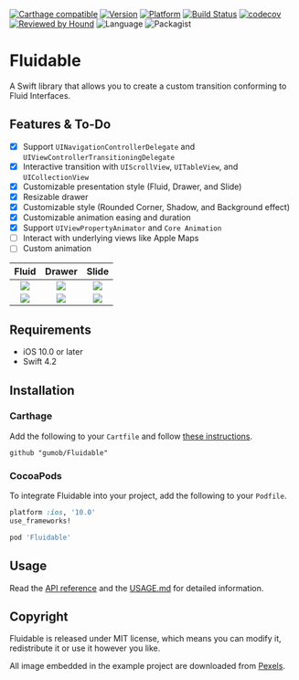 [![Carthage compatible](https://img.shields.io/badge/Carthage-compatible-4BC51D.svg)](https://github.com/gumob/Fluidable)
[![Version](http://img.shields.io/cocoapods/v/Fluidable.svg)](http://cocoadocs.org/docsets/Fluidable)
[![Platform](http://img.shields.io/cocoapods/p/Fluidable.svg)](http://cocoadocs.org/docsets/Fluidable)
[![Build Status](https://travis-ci.com/gumob/Fluidable.svg?branch=master)](https://travis-ci.com/gumob/Fluidable)
[![codecov](https://codecov.io/gh/gumob/Fluidable/branch/master/graph/badge.svg)](https://codecov.io/gh/gumob/Fluidable)
[![Reviewed by Hound](https://img.shields.io/badge/Reviewed_by-Hound-8E64B0.svg)](https://houndci.com)
![Language](https://img.shields.io/badge/Language-Swift%204.2-orange.svg)
![Packagist](https://img.shields.io/packagist/l/doctrine/orm.svg)

# Fluidable
A Swift library that allows you to create a custom transition conforming to Fluid Interfaces.

## Features & To-Do
- [x] Support `UINavigationControllerDelegate` and `UIViewControllerTransitioningDelegate`
- [x] Interactive transition with `UIScrollView`, `UITableView`, and `UICollectionView`
- [x] Customizable presentation style (Fluid, Drawer, and Slide)
- [x] Resizable drawer
- [x] Customizable style (Rounded Corner, Shadow, and Background effect)
- [x] Customizable animation easing and duration
- [x] Support `UIViewPropertyAnimator` and `Core Animation`
- [ ] Interact with underlying views like Apple Maps
- [ ] Custom animation

<!--
<img src="https://media.githubusercontent.com/media/gumob/Fluidable-Metadata/master/Movies/Exports/Fluidable-fluid-modal.gif" alt="drawing" width="240px" style="width:240px;"/>
<img src="https://media.githubusercontent.com/media/gumob/Fluidable-Metadata/master/Movies/Exports/Fluidable-fluid-fullscreen.gif" alt="drawing" width="240px" style="width:240px;"/>
<img src="https://media.githubusercontent.com/media/gumob/Fluidable-Metadata/master/Movies/Exports/Fluidable-drawer-bottom.gif" alt="drawing" width="240px" style="width:240px;"/>
<img src="https://media.githubusercontent.com/media/gumob/Fluidable-Metadata/master/Movies/Exports/Fluidable-drawer-right.gif" alt="drawing" width="240px" style="width:240px;"/>
<img src="https://media.githubusercontent.com/media/gumob/Fluidable-Metadata/master/Movies/Exports/Fluidable-slide-right.gif" alt="drawing" width="240px" style="width:240px;"/>
<img src="https://media.githubusercontent.com/media/gumob/Fluidable-Metadata/master/Movies/Exports/Fluidable-slide-bottom.gif" alt="drawing" width="240px" style="width:240px;"/>
-->


Fluid                      |  Drawer                   | Slide
:-------------------------:|:-------------------------:|:-------------------------:
![](https://media.githubusercontent.com/media/gumob/Fluidable-Metadata/master/Movies/Exports/Fluidable-fluid-modal.gif)  |  ![](https://media.githubusercontent.com/media/gumob/Fluidable-Metadata/master/Movies/Exports/Fluidable-fluid-fullscreen.gif)  |  ![](https://media.githubusercontent.com/media/gumob/Fluidable-Metadata/master/Movies/Exports/Fluidable-drawer-bottom.gif)
![](https://media.githubusercontent.com/media/gumob/Fluidable-Metadata/master/Movies/Exports/Fluidable-drawer-right.gif)  |  ![](https://media.githubusercontent.com/media/gumob/Fluidable-Metadata/master/Movies/Exports/Fluidable-slide-right.gif)  |  ![](https://media.githubusercontent.com/media/gumob/Fluidable-Metadata/master/Movies/Exports/Fluidable-slide-bottom.gif)

## Requirements

- iOS 10.0 or later
- Swift 4.2

## Installation

### Carthage

Add the following to your `Cartfile` and follow [these instructions](https://github.com/Carthage/Carthage#adding-frameworks-to-an-application).

```
github "gumob/Fluidable"
```

<!-- <img src="https://raw.githubusercontent.com/gumob/Fluidable/master/Metadata/carthage-xcode-config.jpg" alt="drawing" width="480" style="width:100%; max-width: 480px;"/> -->

### CocoaPods

To integrate Fluidable into your project, add the following to your `Podfile`.

```ruby
platform :ios, '10.0'
use_frameworks!

pod 'Fluidable'
```

## Usage

Read the [API reference](https://gumob.github.io/Fluidable/Classes/Fluidable.html) and the [USAGE.md](https://gumob.github.io/Fluidable/usage.html) for detailed information.

## Copyright

Fluidable is released under MIT license, which means you can modify it, redistribute it or use it however you like.

All image embedded in the example project are downloaded from [Pexels](https://www.pexels.com/royalty-free-images/).
